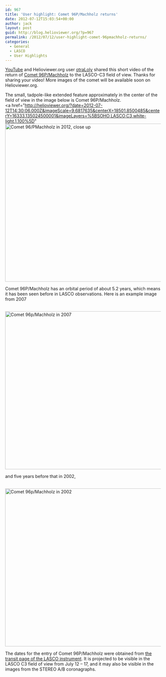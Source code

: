 ```yaml
---
id: 967
title: 'User highlight: Comet 96P/Machholz returns'
date: 2012-07-12T15:03:54+00:00
author: jack
layout: post
guid: http://blog.helioviewer.org/?p=967
permalink: /2012/07/12/user-highlight-comet-96pmachholz-returns/
categories:
  - General
  - LASCO
  - User Highlights
---
```

[YouTube](http://www.youtube.com) and Helioviewer.org user [otraLoly](http://www.youtube.com/user/otraLoly) shared this short video of the return of [Comet 96P/Machholz](http://en.wikipedia.org/wiki/96P/Machholz) to the LASCO-C3 field of view. Thanks for sharing your video! More images of the comet will be available soon on Helioviewer.org.

The small, tadpole-like extended feature approximately in the center of the field of view in the image below is Comet 96P/Machholz.  
<a href="http://helioviewer.org/?date=2012-07-12T14:30:06.000Z&imageScale=9.6817635&centerX=18501.8500485&centerY=16333.135024500001&imageLayers=%5BSOHO,LASCO,C3,white-light,1,100%5D" <img src="https://helioviewer-project.github.io/images/uploads/2012/07/comet\_96pmachholz\_2012\_07\_12\_15\_30\_41\_LASCO_C3.png" width = 512 alt="Comet 96/PMachholz in 2012, close up" />  
</a>

Comet 96P/Machholz has an orbital period of about 5.2 years, which means it has been seen before in LASCO observations. Here is an example image from 2007

[  
<img src="https://helioviewer-project.github.io/images/uploads/2012/07/comet\_96pmachholz\_2007\_04\_04\_09\_32\_22\_LASCO\_C3\_\_EIT\_304.png" width = 512px alt="Comet 96p/Machholz in 2007" />  
](http://helioviewer.org/?date=2007-04-04T09:32:22.000Z&imageScale=38.727054&centerX=-9410.674122&centerY=6002.69337&imageLayers=%5BSOHO,LASCO,C3,white-light,1,100%5D) 

and five years before that in 2002,

[  
<img src="https://helioviewer-project.github.io/images/uploads/2012/07/comet\_96pmachholz\_2002\_01\_07\_21\_32\_22\_LASCO\_C3\_\_EIT\_304.png" width = 512px alt="Comet 96p/Machholz in 2002" />](http://helioviewer.org/?date=2002-01-07T21:42:05.000Z&imageScale=38.727054&centerX=-9410.674122&centerY=4259.97594&imageLayers=%5BSOHO,LASCO,C3,white-light,1,100%5D)

The dates for the entry of Comet 96P/Machholz were obtained from [the transit page of the LASCO instrument](http://sungrazer.nrl.navy.mil/index.php?p=transits/transits). It is projected to be visible in the LASCO C3 field of view from July 12 &#8211; 17, and it may also be visible in the images from the STEREO A/B coronagraphs.

